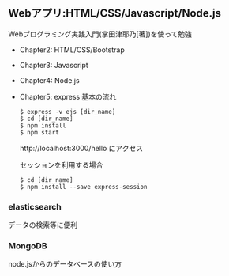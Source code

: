 ## Webアプリ:HTML/CSS/Javascript/Node.js

Webプログラミング実践入門(掌田津耶乃[著])を使って勉強

* Chapter2: HTML/CSS/Bootstrap

* Chapter3: Javascript

* Chapter4: Node.js

* Chapter5: express
    基本の流れ
    ```
    $ express -v ejs [dir_name]
    $ cd [dir_name]
    $ npm install
    $ npm start
    ```
    http://localhost:3000/hello
    にアクセス<br>

    セッションを利用する場合
    ```
    $ cd [dir_name]
    $ npm install --save express-session
    ```


### elasticsearch

データの検索等に便利

### MongoDB

node.jsからのデータベースの使い方